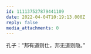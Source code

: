 ```yaml
---
id: 111137527879441109
date: 2022-04-04T10:19:13.000Z
reply: false
media_attachments: 0
---
```


孔子：“邦有道则仕，邦无道则隐。”

